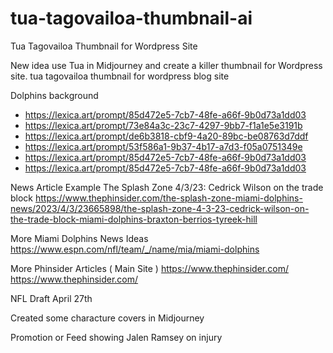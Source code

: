 # tua-tagovailoa-thumbnail-ai
Tua Tagovailoa Thumbnail for Wordpress Site

New idea use Tua in Midjourney and create a killer thumbnail for Wordpress site.
tua tagovailoa thumbnail for wordpress blog site

Dolphins background
- https://lexica.art/prompt/85d472e5-7cb7-48fe-a66f-9b0d73a1dd03
- https://lexica.art/prompt/73e84a3c-23c7-4297-9bb7-f1a1e5e3191b
- https://lexica.art/prompt/de6b3818-cbf9-4a20-89bc-be08763d7ddf
- https://lexica.art/prompt/53f586a1-9b37-4b17-a7d3-f05a0751349e
- https://lexica.art/prompt/85d472e5-7cb7-48fe-a66f-9b0d73a1dd03
- https://lexica.art/prompt/85d472e5-7cb7-48fe-a66f-9b0d73a1dd03

News Article Example
The Splash Zone 4/3/23: Cedrick Wilson on the trade block
https://www.thephinsider.com/the-splash-zone-miami-dolphins-news/2023/4/3/23665898/the-splash-zone-4-3-23-cedrick-wilson-on-the-trade-block-miami-dolphins-braxton-berrios-tyreek-hill

More Miami Dolphins News Ideas
https://www.espn.com/nfl/team/_/name/mia/miami-dolphins

More Phinsider Articles ( Main Site )
https://www.thephinsider.com/
https://www.thephinsider.com/

NFL Draft April 27th

Created some characture covers in Midjourney


Promotion or Feed showing Jalen Ramsey on injury
